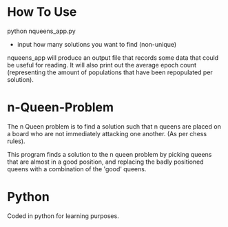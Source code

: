 How To Use
==========
python nqueens_app.py
 - input how many solutions you want to find (non-unique)

nqueens_app will produce an output file that records some data that could be useful for reading. It will also print out the average epoch count (representing the amount of populations that have been repopulated per solution).




n-Queen-Problem
===============
The n Queen problem is to find a solution such that n queens are placed on
a board who are not immediately attacking one another. (As per chess rules).

This program finds a solution to the n queen problem by picking queens that are
almost in a good position, and replacing the badly positioned queens with a
combination of the 'good' queens.


Python
=======

Coded in python for learning purposes.
